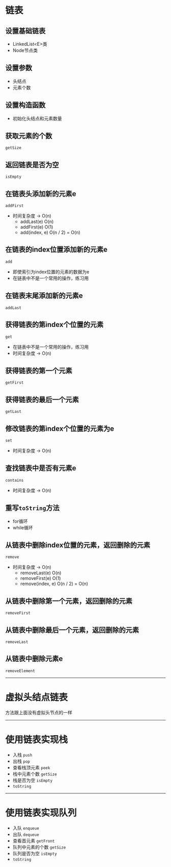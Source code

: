 

# 链表

## 设置基础链表

- LinkedList<E\>类
- Node节点类

## 设置参数

- 头结点
- 元素个数

## 设置构造函数

- 初始化头结点和元素数量

## 获取元素的个数

`getSize`

## 返回链表是否为空

`isEmpty`

## 在链表头添加新的元素e

`addFirst`

- 时间复杂度   ->   O(n)
  - addLast(e)		O(n)
  - addFirst(e)		O(1)
  - add(index, e)	O(n / 2) = O(n)

## 在链表的index位置添加新的元素e

`add`

- 即使索引为index位置的元素的数据为e
- 在链表中不是一个常用的操作，练习用

## 在链表末尾添加新的元素e

`addLast`

 ## 获得链表的第index个位置的元素

`get`

- 在链表中不是一个常用的操作，练习用
- 时间复杂度   ->   O(n)

##  获得链表的第一个元素

`getFirst`

## 获得链表的最后一个元素

`getLast`

## 修改链表的第index个位置的元素为e

`set`

- 时间复杂度   ->   O(n)

## 查找链表中是否有元素e

`contains`

- 时间复杂度   ->   O(n)

## 重写`toString`方法

- for循环
- while循环

## 从链表中删除index位置的元素，返回删除的元素

`remove`

- 时间复杂度   ->   O(n)
  - removeLast(e)		O(n)
  - removeFirst(e)		O(1)
  - remove(index, e)	O(n / 2) = O(n)

## 从链表中删除第一个元素，返回删除的元素

`removeFirst`

## 从链表中删除最后一个元素，返回删除的元素

`removeLast`

## 从链表中删除元素e

`removeElement`





-------



# 虚拟头结点链表

方法跟上面没有虚拟头节点的一样



-------



# 使用链表实现栈

- 入栈							`push`
- 出栈							`pop`
- 查看栈顶元素			`peek`
- 栈中元素个数			`getSize`
- 栈是否为空				`isEmpty`
- `toString`

----



# 使用链表实现队列

- 入队								`enqueue`
- 出队								`dequeue`
- 查看首元素					`getFront`
- 队列中元素的个数		`getSize`
- 队列是否为空				`isEmpty`
- `toString`